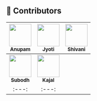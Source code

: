## 👥 Contributors

| [<img src="https://github.com/ANUPAM-741.png" width="60px" height="60px"><br><sub><b>Anupam</b></sub>](https://github.com/ANUPAM-741) | [<img src="https://github.com/JYOTI-813.png" width="60px" height="60px"><br><sub><b>Jyoti</b></sub>](https://github.com/JYOTI-813) | [<img src="https://github.com/shivani-06hub.png" width="60px" height="60px"><br><sub><b>Shivani</b></sub>](https://github.com/shivani-06hub) |
| :---: | :---: | :---: |
| [<img src="https://github.com/Dsubodh26.png" width="60px" height="60px"><br><sub><b>Subodh</b></sub>](https://github.com/Dsubodh26) | [<img src="https://github.com/Kajal8kumari.png" width="60px" height="60px"><br><sub><b>Kajal</b></sub>](https://github.com/Kajal8kumari) |
| :---: | :---: |

